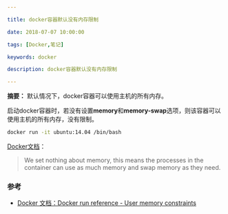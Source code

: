 ```yaml
---

title: docker容器默认没有内存限制

date: 2018-07-07 10:00:00

tags: [Docker,笔记]

keywords: docker

description: docker容器默认没有内存限制

---
```


**摘要：** 默认情况下，docker容器可以使用主机的所有内存。

<!-- more -->

启动docker容器时，若没有设置**memory**和**memory-swap**选项，则该容器可以使用主机的所有内存，没有限制。

```bash
docker run -it ubuntu:14.04 /bin/bash
```

[Docker文档](https://docs.docker.com/engine/reference/run/#user-memory-constraints)：

> We set nothing about memory, this means the processes in the container can use as much memory and swap memory as they need.

### 参考

- [Docker 文档：Docker run reference - User memory constraints](https://docs.docker.com/engine/reference/run/#user-memory-constraints)

